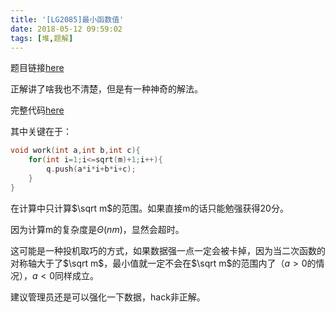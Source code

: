 ```yaml
---
title: '[LG2085]最小函数值'
date: 2018-05-12 09:59:02
tags: [堆,题解]
---
```




题目链接[here](https://www.luogu.org/problemnew/show/P2085)

正解讲了啥我也不清楚，但是有一种神奇的解法。

完整代码[here](https://www.douglas-zhou.cn/code/最小函数值)

<!--more-->

其中关键在于：

```cpp
void work(int a,int b,int c){
	for(int i=1;i<=sqrt(m)+1;i++){
		q.push(a*i*i+b*i+c);
	}
}
```

在计算中只计算$\sqrt m$的范围。如果直接m的话只能勉强获得20分。

因为计算m的复杂度是$\Theta(nm)$，显然会超时。



这可能是一种投机取巧的方式，如果数据强一点一定会被卡掉，因为当二次函数的对称轴大于了$\sqrt m$，最小值就一定不会在$\sqrt m$的范围内了（$a>0$的情况），$a<0$同样成立。



建议管理员还是可以强化一下数据，hack非正解。